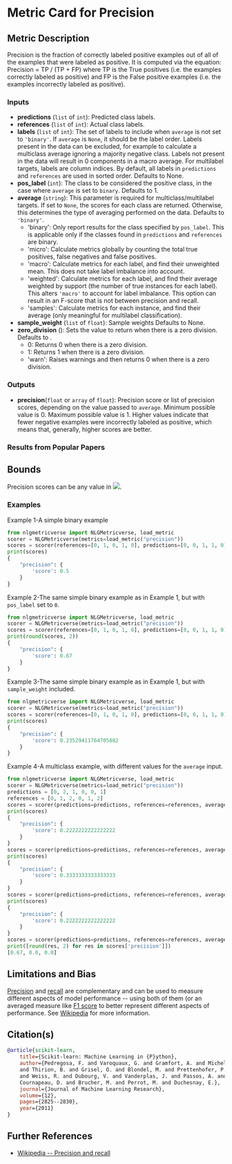 # Metric Card for Precision

## Metric Description
Precision is the fraction of correctly labeled positive examples out of all of the examples that were labeled as positive. It is computed via the equation:
Precision = TP / (TP + FP)
where TP is the True positives (i.e. the examples correctly labeled as positive) and FP is the False positive examples (i.e. the examples incorrectly labeled as positive).

### Inputs
- **predictions** (`list` of `int`): Predicted class labels.
- **references** (`list` of `int`): Actual class labels.
- **labels** (`list` of `int`): The set of labels to include when `average` is not set to `'binary'`. If `average` is `None`, it should be the label order. Labels present in the data can be excluded, for example to calculate a multiclass average ignoring a majority negative class. Labels not present in the data will result in 0 components in a macro average. For multilabel targets, labels are column indices. By default, all labels in `predictions` and `references` are used in sorted order. Defaults to None.
- **pos_label** (`int`): The class to be considered the positive class, in the case where `average` is set to `binary`. Defaults to 1.
- **average** (`string`): This parameter is required for multiclass/multilabel targets. If set to `None`, the scores for each class are returned. Otherwise, this determines the type of averaging performed on the data. Defaults to `'binary'`.
    - 'binary': Only report results for the class specified by `pos_label`. This is applicable only if the classes found in `predictions` and `references` are binary.
    - 'micro': Calculate metrics globally by counting the total true positives, false negatives and false positives.
    - 'macro': Calculate metrics for each label, and find their unweighted mean. This does not take label imbalance into account.
    - 'weighted': Calculate metrics for each label, and find their average weighted by support (the number of true instances for each label). This alters `'macro'` to account for label imbalance. This option can result in an F-score that is not between precision and recall.
    - 'samples': Calculate metrics for each instance, and find their average (only meaningful for multilabel classification).
- **sample_weight** (`list` of `float`): Sample weights Defaults to None.
- **zero_division** (): Sets the value to return when there is a zero division. Defaults to .
    - 0: Returns 0 when there is a zero division.
    - 1: Returns 1 when there is a zero division.
    - 'warn': Raises warnings and then returns 0 when there is a zero division.

### Outputs
- **precision**(`float` or `array` of `float`): Precision score or list of precision scores, depending on the value passed to `average`. Minimum possible value is 0. Maximum possible value is 1. Higher values indicate that fewer negative examples were incorrectly labeled as positive, which means that, generally, higher scores are better.

### Results from Popular Papers

## Bounds
Precision scores can be any value in <img src="https://render.githubusercontent.com/render/math?math={[0, 1]}##gh-light-mode-only">.

### Examples
Example 1-A simple binary example
```python
from nlgmetricverse import NLGMetricverse, load_metric
scorer = NLGMetricverse(metrics=load_metric("precision"))
scores = scorer(references=[0, 1, 0, 1, 0], predictions=[0, 0, 1, 1, 0])
print(scores)
{
    "precision": {
        'score': 0.5
    }
}
```

Example 2-The same simple binary example as in Example 1, but with `pos_label` set to `0`.
```python
from nlgmetricverse import NLGMetricverse, load_metric
scorer = NLGMetricverse(metrics=load_metric("precision"))
scores = scorer(references=[0, 1, 0, 1, 0], predictions=[0, 0, 1, 1, 0], pos_label=0)
print(round(scores, 2))
{
    "precision": {
        'score': 0.67
    }
}
```

Example 3-The same simple binary example as in Example 1, but with `sample_weight` included.
```python
from nlgmetricverse import NLGMetricverse, load_metric
scorer = NLGMetricverse(metrics=load_metric("precision"))
scores = scorer(references=[0, 1, 0, 1, 0], predictions=[0, 0, 1, 1, 0], sample_weight=[0.9, 0.5, 3.9, 1.2, 0.3])
print(scores)
{
    "precision": {
        'score': 0.23529411764705882
    }
}
```

Example 4-A multiclass example, with different values for the `average` input.
```python
from nlgmetricverse import NLGMetricverse, load_metric
scorer = NLGMetricverse(metrics=load_metric("precision"))
predictions = [0, 2, 1, 0, 0, 1]
references = [0, 1, 2, 0, 1, 2]
scores = scorer(predictions=predictions, references=references, average='macro')
print(scores)
{
    "precision": {
        'score': 0.2222222222222222
    }
}
scores = scorer(predictions=predictions, references=references, average='micro')
print(scores)
{
    "precision": {
        'score': 0.3333333333333333
    }
}
scores = scorer(predictions=predictions, references=references, average='weighted')
print(scores)
{
    "precision": {
        'score': 0.2222222222222222
    }
}
scores = scorer(predictions=predictions, references=references, average=None)
print([round(res, 2) for res in scores['precision']])
[0.67, 0.0, 0.0]
```

## Limitations and Bias
[Precision](https://huggingface.co/metrics/precision) and [recall](https://huggingface.co/metrics/recall) are complementary and can be used to measure different aspects of model performance -- using both of them (or an averaged measure like [F1 score](https://huggingface.co/metrics/F1) to better represent different aspects of performance. See [Wikipedia](https://en.wikipedia.org/wiki/Precision_and_recall) for more information.

## Citation(s)
```bibtex
@article{scikit-learn,
    title={Scikit-learn: Machine Learning in {P}ython},
    author={Pedregosa, F. and Varoquaux, G. and Gramfort, A. and Michel, V.
    and Thirion, B. and Grisel, O. and Blondel, M. and Prettenhofer, P.
    and Weiss, R. and Dubourg, V. and Vanderplas, J. and Passos, A. and
    Cournapeau, D. and Brucher, M. and Perrot, M. and Duchesnay, E.},
    journal={Journal of Machine Learning Research},
    volume={12},
    pages={2825--2830},
    year={2011}
}
```

## Further References
- [Wikipedia -- Precision and recall](https://en.wikipedia.org/wiki/Precision_and_recall)
